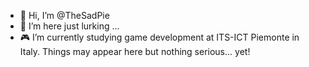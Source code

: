 - 👋 Hi, I’m @TheSadPie
- 👀 I’m here just lurking ...
- 🎮 I’m currently studying game development 
      at ITS-ICT Piemonte in Italy.
Things may appear here but nothing serious... yet!
